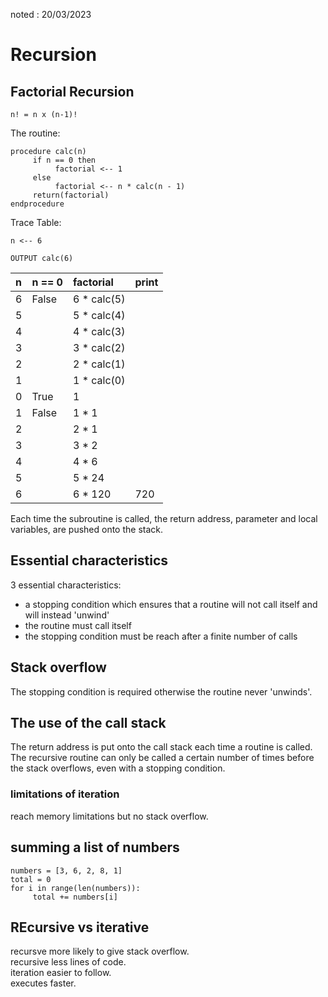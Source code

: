 noted : 20/03/2023

# Recursion

## Factorial Recursion

```
n! = n x (n-1)!
```

The routine:

```
procedure calc(n)
     if n == 0 then
          factorial <-- 1
     else
          factorial <-- n * calc(n - 1)
     return(factorial)
endprocedure
```

Trace Table:

```
n <-- 6

OUTPUT calc(6)
```

| n   | n == 0 | factorial    | print |
| :-- | :----- | :----------- | :---- |
| 6   | False  | 6 \* calc(5) |       |
| 5   |        | 5 \* calc(4) |       |
| 4   |        | 4 \* calc(3) |       |
| 3   |        | 3 \* calc(2) |       |
| 2   |        | 2 \* calc(1) |       |
| 1   |        | 1 \* calc(0) |       |
| 0   | True   | 1            |       |
| 1   | False  | 1 \* 1       |       |
| 2   |        | 2 \* 1       |       |
| 3   |        | 3 \* 2       |       |
| 4   |        | 4 \* 6       |       |
| 5   |        | 5 \* 24      |       |
| 6   |        | 6 \* 120     | 720   |

Each time the subroutine is called, the return address, parameter and local variables, are pushed onto the stack.

## Essential characteristics

3 essential characteristics:

-   a stopping condition which ensures that a routine will not call itself and will instead 'unwind'
-   the routine must call itself
-   the stopping condition must be reach after a finite number of calls

## Stack overflow

The stopping condition is required otherwise the routine never 'unwinds'.

## The use of the call stack

The return address is put onto the call stack each time a routine is called.  
The recursive routine can only be called a certain number of times before the stack overflows, even with a stopping condition.

### limitations of iteration

reach memory limitations but no stack overflow.

## summing a list of numbers

```
numbers = [3, 6, 2, 8, 1]
total = 0
for i in range(len(numbers)):
     total += numbers[i]
```

## REcursive vs iterative

recursve more likely to give stack overflow.  
recursive less lines of code.  
iteration easier to follow.  
 executes faster.
